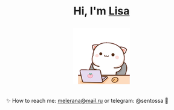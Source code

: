 <h1 align="center">Hi, I'm <a href="https://t.me/sentossa" target="_blank">Lisa</a>

<img src="https://github.com/neelyrha/neelyrha/blob/main/imgs/relax.gif" height="150" width="150"/></h1>

✨ How to reach me: melerana@mail.ru or telegram: @sentossa 🐝
